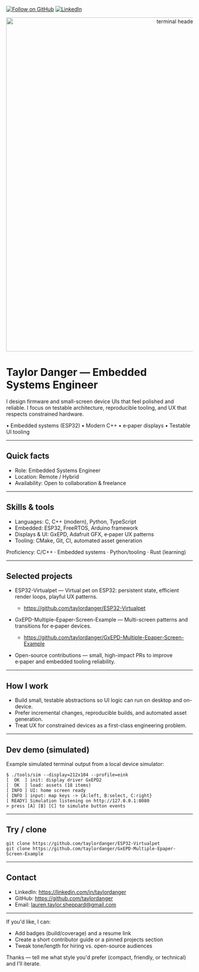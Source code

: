 <!-- Header image + social badges -->
[![Follow on GitHub](https://img.shields.io/github/followers/taylordanger?label=Follow&style=social)](https://github.com/taylordanger)
[![LinkedIn](https://img.shields.io/badge/LinkedIn-%230077B5.svg?style=for-the-badge&logo=linkedin&logoColor=white)](https://linkedin.com/in/taylordanger)

<p align="center">
  <img src="images/terminal-header.svg" alt="terminal header" width="900"/>
</p>

# Taylor Danger — Embedded Systems Engineer

I design firmware and small-screen device UIs that feel polished and reliable. I focus on testable architecture, reproducible tooling, and UX that respects constrained hardware.

• Embedded systems (ESP32) • Modern C++ • e‑paper displays • Testable UI tooling

---

## Quick facts

- Role: Embedded Systems Engineer
- Location: Remote / Hybrid
- Availability: Open to collaboration & freelance

---

## Skills & tools

- Languages: C, C++ (modern), Python, TypeScript
- Embedded: ESP32, FreeRTOS, Arduino framework
- Displays & UI: GxEPD, Adafruit GFX, e‑paper UX patterns
- Tooling: CMake, Git, CI, automated asset generation

Proficiency: C/C++ · Embedded systems · Python/tooling · Rust (learning)

---

## Selected projects

- ESP32-Virtualpet — Virtual pet on ESP32: persistent state, efficient render loops, playful UX patterns.
  - https://github.com/taylordanger/ESP32-Virtualpet

- GxEPD-Multiple-Epaper-Screen-Example — Multi-screen patterns and transitions for e‑paper devices.
  - https://github.com/taylordanger/GxEPD-Multiple-Epaper-Screen-Example

- Open-source contributions — small, high-impact PRs to improve e‑paper and embedded tooling reliability.

---

## How I work

- Build small, testable abstractions so UI logic can run on desktop and on-device.
- Prefer incremental changes, reproducible builds, and automated asset generation.
- Treat UX for constrained devices as a first-class engineering problem.

---

## Dev demo (simulated)

Example simulated terminal output from a local device simulator:

```
$ ./tools/sim --display=212x104 --profile=eink
[  OK  ] init: display driver GxEPD2
[  OK  ] load: assets (18 items)
[ INFO ] UI: home screen ready
[ INFO ] input: map keys -> {A:left, B:select, C:right}
[ READY] Simulation listening on http://127.0.0.1:8080
> press [A] [B] [C] to simulate button events
```

---

## Try / clone

```
git clone https://github.com/taylordanger/ESP32-Virtualpet
git clone https://github.com/taylordanger/GxEPD-Multiple-Epaper-Screen-Example
```

---

## Contact

- LinkedIn: https://linkedin.com/in/taylordanger
- GitHub: https://github.com/taylordanger
- Email: lauren.taylor.sheppard@gmail.com

---

If you'd like, I can:

- Add badges (build/coverage) and a resume link
- Create a short contributor guide or a pinned projects section
- Tweak tone/length for hiring vs. open-source audiences

Thanks — tell me what style you'd prefer (compact, friendly, or technical) and I'll iterate.

